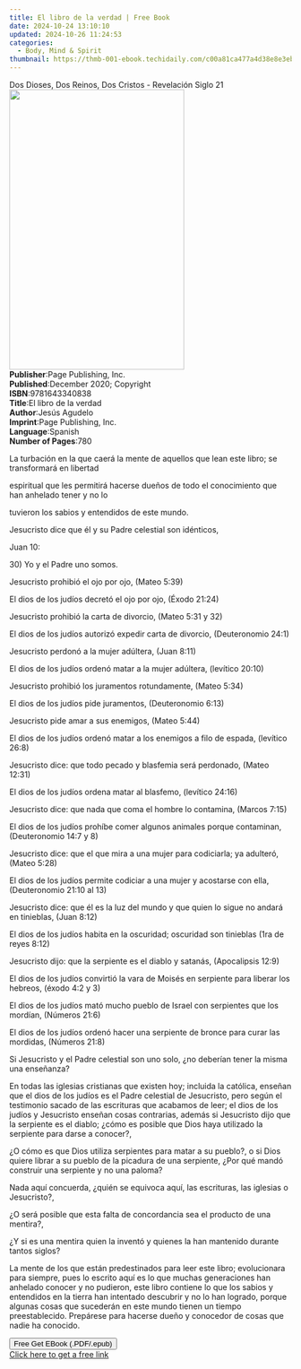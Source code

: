 ```yaml
---
title: El libro de la verdad | Free Book
date: 2024-10-24 13:10:10
updated: 2024-10-26 11:24:53
categories:
  - Body, Mind & Spirit
thumbnail: https://thmb-001-ebook.techidaily.com/c00a81ca477a4d38e8e3eb0fdb7f2214b3150233c9a21cb36e916d2e0e8395c7.jpg
---
```

<main id="book-container">
  <div class="flex flex-col">
    <div class="book-brief flex-1 py-6 px-4 sm:p-6 md:py-10 md:px-8">
      <!-- brief-->
      <div class="book-brief-main">
        Dos Dioses, Dos Reinos, Dos Cristos - Revelación Siglo 21
      </div>
    </div>
    <div
      class="book-meta-info flex-1 grid gap-4 col-start-1 col-end-3 row-start-1 sm:mb-6 sm:grid-cols-4 lg:gap-6 lg:col-start-2 lg:row-end-6 lg:row-span-6 lg:mb-0"
    >
      <div
        class="book-meta-info-left place-content-center mt-4 p-4 text-sm leading-6 col-start-2 col-span-2 dark:text-slate-400"
      >
        <img
          class="w-full h-500 object-cover rounded-lg sm:h-255 sm:col-span-2 lg:col-span-full"
          src="https://img-001-ebook.techidaily.com/1fda3572ed4f66a78b7cd6aa752a14e83717e65067371105411a0b5a8eced069.jpg"
          alt=""
          width="312"
          height="500"
        />
      </div>
      <div
        class="book-meta-info-right mt-2 col-start-1 row-start-2 col-span-3 self-center"
      >
        <!-- meta data  -->
        <div class="flex flex-col px-4 md:px-8">
          <div class="flex-1">
            <strong>Publisher</strong>:<span class="px-2"
              >Page Publishing, Inc.</span
            >
          </div>
          <div class="flex-1">
            <strong>Published</strong>:<span class="px-2"
              >December 2020; Copyright</span
            >
          </div>
          <div class="flex-1">
            <strong>ISBN</strong>:<span class="px-2">9781643340838</span>
          </div>
          <div class="flex-1">
            <strong>Title</strong>:<span class="px-2"
              >El libro de la verdad</span
            >
          </div>
          <div class="flex-1">
            <strong>Author</strong>:<span class="px-2">Jesús Agudelo</span>
          </div>
          <div class="flex-1">
            <strong>Imprint</strong>:<span class="px-2"
              >Page Publishing, Inc.</span
            >
          </div>
          <div class="flex-1">
            <strong>Language</strong>:<span class="px-2">Spanish</span>
          </div>
          <div class="flex-1">
            <strong>Number of Pages</strong>:<span class="px-2">780</span>
          </div>
        </div>
      </div>
    </div>
    <div class="book-description flex-1 py-6 px-4 sm:p-6 md:py-10 md:px-8">
      <div class="book-description-main">
        <div accordion-content="" id="description">
          <p>
            La turbación en la que caerá la mente de aquellos que lean este
            libro; se transformará en libertad
          </p>
          <p></p>
          <p>
            espiritual que les permitirá hacerse dueños de todo el conocimiento
            que han anhelado tener y no lo
          </p>
          <p></p>
          <p>tuvieron los sabios y entendidos de este mundo.</p>
          <p></p>
          <p></p>
          <p></p>
          <p>Jesucristo dice que él y su Padre celestial son idénticos,</p>
          <p></p>
          <p></p>
          <p></p>
          <p>Juan 10:</p>
          <p></p>
          <p>30) Yo y el Padre uno somos.</p>
          <p></p>
          <p></p>
          <p></p>
          <p>Jesucristo prohibió el ojo por ojo, (Mateo 5:39)</p>
          <p></p>
          <p>El dios de los judíos decretó el ojo por ojo, (Éxodo 21:24)</p>
          <p></p>
          <p></p>
          <p></p>
          <p>Jesucristo prohibió la carta de divorcio, (Mateo 5:31 y 32)</p>
          <p></p>
          <p>
            El dios de los judíos autorizó expedir carta de divorcio,
            (Deuteronomio 24:1)
          </p>
          <p></p>
          <p></p>
          <p></p>
          <p>Jesucristo perdonó a la mujer adúltera, (Juan 8:11)</p>
          <p></p>
          <p>
            El dios de los judíos ordenó matar a la mujer adúltera, (levítico
            20:10)
          </p>
          <p></p>
          <p></p>
          <p></p>
          <p>Jesucristo prohibió los juramentos rotundamente, (Mateo 5:34)</p>
          <p></p>
          <p>El dios de los judíos pide juramentos, (Deuteronomio 6:13)</p>
          <p></p>
          <p></p>
          <p></p>
          <p>Jesucristo pide amar a sus enemigos, (Mateo 5:44)</p>
          <p></p>
          <p>
            El dios de los judíos ordenó matar a los enemigos a filo de espada,
            (levítico 26:8)
          </p>
          <p></p>
          <p></p>
          <p></p>
          <p>
            Jesucristo dice: que todo pecado y blasfemia será perdonado, (Mateo
            12:31)
          </p>
          <p></p>
          <p>
            El dios de los judíos ordena matar al blasfemo, (levítico 24:16)
          </p>
          <p></p>
          <p></p>
          <p></p>
          <p>
            Jesucristo dice: que nada que coma el hombre lo contamina, (Marcos
            7:15)
          </p>
          <p></p>
          <p>
            El dios de los judíos prohíbe comer algunos animales porque
            contaminan, (Deuteronomio 14:7 y 8)
          </p>
          <p></p>
          <p></p>
          <p></p>
          <p>
            Jesucristo dice: que el que mira a una mujer para codiciarla; ya
            adulteró, (Mateo 5:28)
          </p>
          <p></p>
          <p>
            El dios de los judíos permite codiciar a una mujer y acostarse con
            ella, (Deuteronomio 21:10 al 13)
          </p>
          <p></p>
          <p></p>
          <p></p>
          <p>
            Jesucristo dice: que él es la luz del mundo y que quien lo sigue no
            andará en tinieblas, (Juan 8:12)
          </p>
          <p></p>
          <p>
            El dios de los judíos habita en la oscuridad; oscuridad son
            tinieblas (1ra de reyes 8:12)
          </p>
          <p></p>
          <p></p>
          <p></p>
          <p>
            Jesucristo dijo: que la serpiente es el diablo y satanás,
            (Apocalipsis 12:9)
          </p>
          <p></p>
          <p>
            El dios de los judíos convirtió la vara de Moisés en serpiente para
            liberar los hebreos, (éxodo 4:2 y 3)
          </p>
          <p></p>
          <p></p>
          <p></p>
          <p>
            El dios de los judíos mató mucho pueblo de Israel con serpientes que
            los mordían, (Números 21:6)
          </p>
          <p></p>
          <p>
            El dios de los judíos ordenó hacer una serpiente de bronce para
            curar las mordidas, (Números 21:8)
          </p>
          <p></p>
          <p></p>
          <p></p>
          <p>
            Si Jesucristo y el Padre celestial son uno solo, ¿no deberían tener
            la misma una enseñanza?
          </p>
          <p></p>
          <p></p>
          <p></p>
          <p>
            En todas las iglesias cristianas que existen hoy; incluida la
            católica, enseñan que el dios de los judíos es el Padre celestial de
            Jesucristo, pero según el testimonio sacado de las escrituras que
            acabamos de leer; el dios de los judíos y Jesucristo enseñan cosas
            contrarias, además si Jesucristo dijo que la serpiente es el diablo;
            ¿cómo es posible que Dios haya utilizado la serpiente para darse a
            conocer?,
          </p>
          <p></p>
          <p></p>
          <p></p>
          <p>
            ¿O cómo es que Dios utiliza serpientes para matar a su pueblo?, o si
            Dios quiere librar a su pueblo de la picadura de una serpiente, ¿Por
            qué mandó construir una serpiente y no una paloma?
          </p>
          <p></p>
          <p>
            Nada aquí concuerda, ¿quién se equivoca aquí, las escrituras, las
            iglesias o Jesucristo?,
          </p>
          <p></p>
          <p>
            ¿O será posible que esta falta de concordancia sea el producto de
            una mentira?,
          </p>
          <p></p>
          <p>
            ¿Y si es una mentira quien la inventó y quienes la han mantenido
            durante tantos siglos?
          </p>
          <p></p>
          <p></p>
          <p></p>
          <p>
            La mente de los que están predestinados para leer este libro;
            evolucionara para siempre, pues lo escrito aquí es lo que muchas
            generaciones han anhelado conocer y no pudieron, este libro contiene
            lo que los sabios y entendidos en la tierra han intentado descubrir
            y no lo han logrado, porque algunas cosas que sucederán en este
            mundo tienen un tiempo preestablecido. Prepárese para hacerse dueño
            y conocedor de cosas que nadie ha conocido.
          </p>
        </div>
        <div class="accordion-fader"></div>
      </div>
    </div>
    <div class="book-excerpts flex-1 py-6 px-4 sm:p-6 md:py-10 md:px-8"></div>
    <div
      class="book-about-author flex-1 py-6 px-4 sm:p-6 md:py-10 md:px-8"
    ></div>
    <div class="book-free-get flex-1 py-6 px-4 sm:p-6 md:py-10 md:px-8">
      <button
        id="btn-free-get"
        class="bg-blue-500 hover:bg-blue-700 text-white font-bold py-2 px-4 rounded"
      >
        Free Get EBook (.PDF/.epub)
      </button>
      <div id="countdown-display" class="px-2 text-lg mt-2"></div>
      <a
        id="free-link"
        class="hidden bg-blue-500 hover:bg-blue-700 text-white font-bold py-2 px-4 rounded"
        href="https://www.ebooks.com/en-us/book/210177784/el-libro-de-la-verdad/jes-s-agudelo/"
        target="_blank"
        >Click here to get a free link</a
      >
    </div>
    <script>
      let countdownTime = 0;
      let countdownInterval = null;
      document
        .getElementById('btn-free-get')
        .addEventListener('click', startCountdown);
      function startCountdown() {
        countdownTime = new Date().getTime() + 60000 * 3;
        countdownInterval = setInterval(updateCountdown, 1000);
        document.getElementById('btn-free-get').disabled = true;
        document
          .getElementById('btn-free-get')
          .classList.add('bg-gray-500', 'cursor-not-allowed');
      }
      function updateCountdown() {
        let currentTime = new Date().getTime();
        let timeLeft = countdownTime - currentTime;
        let secondsLeft = Math.floor(timeLeft / 1000);
        document.getElementById('countdown-display').innerHTML =
          `Remaining time: ${secondsLeft} seconds.`;
        if (secondsLeft <= 0) {
          clearInterval(countdownInterval);
          document.getElementById('btn-free-get').classList.add('hidden');
          document.getElementById('free-link').classList.remove('hidden');
          document.getElementById('countdown-display').innerHTML = '';
        }
      }
    </script>
  </div>
</main>
